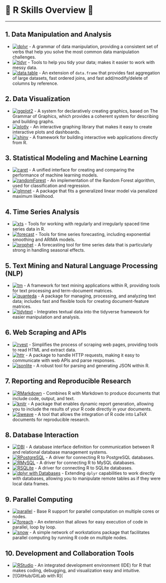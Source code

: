 # 🌟 R Skills Overview 🌟

---

## 1. **Data Manipulation and Analysis**

- [![dplyr](https://img.shields.io/badge/dplyr-1.1.3-blue?logo=r&logoColor=white)](https://dplyr.tidyverse.org/) - A grammar of data manipulation, providing a consistent set of verbs that help you solve the most common data manipulation challenges.
- [![tidyr](https://img.shields.io/badge/tidyr-1.3.0-blue?logo=r&logoColor=white)](https://tidyr.tidyverse.org/) - Tools to help you tidy your data; makes it easier to work with messy data.
- [![data.table](https://img.shields.io/badge/data.table-1.14.8-blue?logo=r&logoColor=white)](https://rdatatable.gitlab.io/data.table/) - An extension of `data.frame` that provides fast aggregation of large datasets, fast ordered joins, and fast add/modify/delete of columns by reference.

## 2. **Data Visualization**

- [![ggplot2](https://img.shields.io/badge/ggplot2-3.4.0-blue?logo=r&logoColor=white)](https://ggplot2.tidyverse.org/) - A system for declaratively creating graphics, based on The Grammar of Graphics, which provides a coherent system for describing and building graphs.
- [![plotly](https://img.shields.io/badge/plotly-4.10.1-blue?logo=plotly&logoColor=white)](https://plotly.com/r/) - An interactive graphing library that makes it easy to create interactive plots and dashboards.
- [![shiny](https://img.shields.io/badge/shiny-1.7.5-blue?logo=r&logoColor=white)](https://shiny.rstudio.com/) - A framework for building interactive web applications directly from R.

## 3. **Statistical Modeling and Machine Learning**

- [![caret](https://img.shields.io/badge/caret-6.0.94-blue?logo=r&logoColor=white)](https://topepo.github.io/caret/) - A unified interface for creating and comparing the performance of machine learning models.
- [![randomForest](https://img.shields.io/badge/randomForest-4.7.1.1-blue?logo=r&logoColor=white)](https://cran.r-project.org/web/packages/randomForest/index.html) - An implementation of the Random Forest algorithm, used for classification and regression.
- [![glmnet](https://img.shields.io/badge/glmnet-4.1.7-blue?logo=r&logoColor=white)](https://glmnet.stanford.edu/) - A package that fits a generalized linear model via penalized maximum likelihood.

## 4. **Time Series Analysis**

- [![xts](https://img.shields.io/badge/xts-0.13.0-blue?logo=r&logoColor=white)](https://cran.r-project.org/web/packages/xts/index.html) - Tools for working with regularly and irregularly spaced time series data in R.
- [![forecast](https://img.shields.io/badge/forecast-8.20-blue?logo=r&logoColor=white)](https://cran.r-project.org/web/packages/forecast/index.html) - Tools for time series forecasting, including exponential smoothing and ARIMA models.
- [![prophet](https://img.shields.io/badge/prophet-1.1-blue?logo=r&logoColor=white)](https://facebook.github.io/prophet/) - A forecasting tool for time series data that is particularly strong in handling seasonal effects.

## 5. **Text Mining and Natural Language Processing (NLP)**

- [![tm](https://img.shields.io/badge/tm-0.7.8-blue?logo=r&logoColor=white)](https://cran.r-project.org/web/packages/tm/index.html) - A framework for text mining applications within R, providing tools for text processing and term-document matrices.
- [![quanteda](https://img.shields.io/badge/quanteda-3.3.0-blue?logo=r&logoColor=white)](https://quanteda.io/) - A package for managing, processing, and analyzing text data; includes fast and flexible tools for creating document-feature matrices.
- [![tidytext](https://img.shields.io/badge/tidytext-0.4.8-blue?logo=r&logoColor=white)](https://www.tidytextmining.com/) - Integrates textual data into the tidyverse framework for easier manipulation and analysis.

## 6. **Web Scraping and APIs**

- [![rvest](https://img.shields.io/badge/rvest-1.0.3-blue?logo=r&logoColor=white)](https://rvest.tidyverse.org/) - Simplifies the process of scraping web pages, providing tools to read HTML and extract data.
- [![httr](https://img.shields.io/badge/httr-1.4.7-blue?logo=r&logoColor=white)](https://httr.r-lib.org/) - A package to handle HTTP requests, making it easy to communicate with web APIs and parse responses.
- [![jsonlite](https://img.shields.io/badge/jsonlite-1.8.7-blue?logo=r&logoColor=white)](https://cran.r-project.org/web/packages/jsonlite/index.html) - A robust tool for parsing and generating JSON within R.

## 7. **Reporting and Reproducible Research**

- [![RMarkdown](https://img.shields.io/badge/RMarkdown-2.25-blue?logo=r&logoColor=white)](https://rmarkdown.rstudio.com/) - Combines R with Markdown to produce documents that include code, output, and text.
- [![knitr](https://img.shields.io/badge/knitr-1.44-blue?logo=r&logoColor=white)](https://yihui.org/knitr/) - A package that enables dynamic report generation, allowing you to include the results of your R code directly in your documents.
- [![Sweave](https://img.shields.io/badge/Sweave-LaTeX-blue?logo=latex&logoColor=white)](https://stat.ethz.ch/R-manual/R-devel/library/utils/doc/Sweave.pdf) - A tool that allows the integration of R code into LaTeX documents for reproducible research.

## 8. **Database Interaction**

- [![DBI](https://img.shields.io/badge/DBI-1.1.3-blue?logo=r&logoColor=white)](https://cran.r-project.org/web/packages/DBI/index.html) - A database interface definition for communication between R and relational database management systems.
- [![RPostgreSQL](https://img.shields.io/badge/RPostgreSQL-0.7.3-blue?logo=postgresql&logoColor=white)](https://cran.r-project.org/web/packages/RPostgreSQL/index.html) - A driver for connecting R to PostgreSQL databases.
- [![RMySQL](https://img.shields.io/badge/RMySQL-0.10.23-blue?logo=mysql&logoColor=white)](https://cran.r-project.org/web/packages/RMySQL/index.html) - A driver for connecting R to MySQL databases.
- [![RSQLite](https://img.shields.io/badge/RSQLite-2.3.2-blue?logo=sqlite&logoColor=white)](https://cran.r-project.org/web/packages/RSQLite/index.html) - A driver for connecting R to SQLite databases.
- [![dplyr with Databases](https://img.shields.io/badge/dplyr--databases-1.1.3-blue?logo=r&logoColor=white)](https://db.rstudio.com/dplyr/) - Extending `dplyr` capabilities to work directly with databases, allowing you to manipulate remote tables as if they were local data frames.

## 9. **Parallel Computing**

- [![parallel](https://img.shields.io/badge/parallel-4.4.0-blue?logo=r&logoColor=white)](https://cran.r-project.org/web/views/HighPerformanceComputing.html) - Base R support for parallel computation on multiple cores or nodes.
- [![foreach](https://img.shields.io/badge/foreach-1.5.2-blue?logo=r&logoColor=white)](https://cran.r-project.org/web/packages/foreach/index.html) - An extension that allows for easy execution of code in parallel, loop by loop.
- [![snow](https://img.shields.io/badge/snow-0.4.4-blue?logo=r&logoColor=white)](https://cran.r-project.org/web/packages/snow/index.html) - A simple network of workstations package that facilitates parallel computing by running R code on multiple nodes.

## 10. **Development and Collaboration Tools**

- [![RStudio](https://img.shields.io/badge/RStudio-2023.09.2-blue?logo=rstudio&logoColor=white)](https://posit.co/products/open-source/rstudio/) - An integrated development environment (IDE) for R that makes coding, debugging, and visualization easy and intuitive.
- [![GitHub/GitLab with R](
